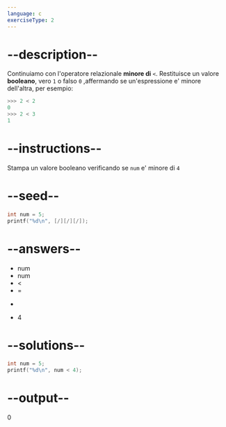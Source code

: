 ```yaml
---
language: c
exerciseType: 2
---
```


# --description--

Continuiamo con l'operatore relazionale **minore di** `<`.
Restituisce un valore **booleano**, vero `1` o falso `0` ,affermando se un'espressione e' minore dell'altra, per esempio:
```c
>>> 2 < 2
0
>>> 2 < 3
1
```

# --instructions--

Stampa un valore booleano verificando se `num` e' minore di `4`

# --seed--

```c
int num = 5;
printf("%d\n", [/][/][/]);
```

# --answers--

- num
- num
-  < 
-  = 
-  > 
- 4

# --solutions--

```c
int num = 5;
printf("%d\n", num < 4);
```

# --output--

0
